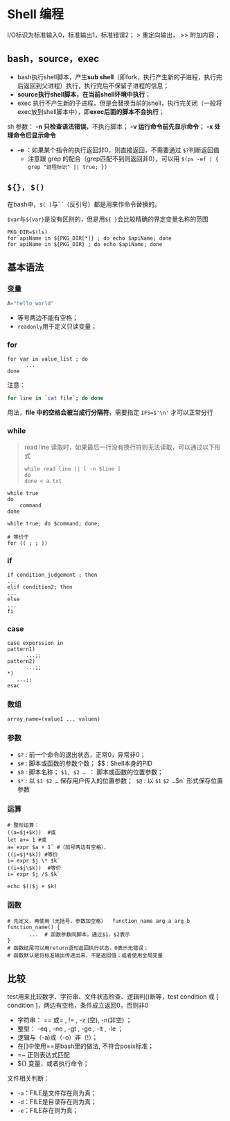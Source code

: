 # Shell 编程

I/O标识为标准输入0，标准输出1，标准错误2； > 重定向输出， >> 附加内容；

## bash，source，exec

- bash执行shell脚本，产生**sub shell**（即fork，执行产生新的子进程，执行完后返回到父进程）执行，执行完后不保留子进程的信息；
- **source执行shell脚本，在当前shell环境中执行**；
- exec 执行不产生新的子进程，但是会替换当前的shell，执行完关闭（一般将exec放到shell脚本中），即**exec后面的脚本不会执行**；



sh 参数： **-n 只检查语法错误**，不执行脚本； **-v 运行命令前先显示命令**； **-x 处理命令后显示命令**

- **-e** ：如果某个指令的执行返回非0，则直接返回，不需要通过 `$?`判断返回值
  - 注意跟 grep 的配合（grep匹配不到则返回非0），可以用 `$(ps -ef | { grep "进程标识" || true; })`

## `${}, $()`

在bash中，`$( )`与\` \`（反引号）都是用来作命令替换的。

`$var`与`${var}`是没有区别的，但是用`${ }`会比较精确的界定变量名称的范围

``` shell
PKG_DIR=$(ls)
for apiName in ${PKG_DIR[*]} ; do echo $apiName; done
for apiName in ${PKG_DIR} ; do echo $apiName; done
```



## 基本语法

### 变量

``` bash
A="hello world"
```

- 等号两边不能有空格；
- `readonly`用于定义只读变量；

### for

``` shell
for var in value_list ; do
      ...
done
```

注意：

```bash
for line in `cat file`; do done
```

用法，**file 中的空格会被当成行分隔符**，需要指定 `IFS=$'\n'` 才可以正常分行

### while

> read line 读取时，如果最后一行没有换行符则无法读取，可以通过以下形式
>
> ```
> while read line || [ -n $line ]
> do
> done < a.txt
> ```

``` shell
while true
do
    command
done

while true; do $command; done;

# 等价于
for (( ; ; ))
```

### if

``` shell
if condition_judgement ; then 
... 
elif condition2; then 
... 
else 
... 
fi
```

### case

``` shell
case experssion in
pattern1)
      ...;;
pattern2)
      ...;;
*)
   ...;;
esac
```

### 数组

``` shell
array_name=(value1 ... valuen)
```

### 参数

- `$?` : 前一个命令的退出状态，正常0，异常非0；
- `$#` : 脚本或函数的参数个数； $$ : Shell本身的PID
- `$0` : 脚本名称； `$1, $2 … `： 脚本或函数的位置参数；
- `$*` : 以 `$1 $2 …` 保存用户传入的位置参数；` $@` : 以 `$1` `$2 …`$n` 形式保存位置参数

### 运算

```shell
# 整形运算： 
((a=$j+$k))  #或 
let a+= 1 #或 
a=`expr $a + 1` #（加号两边有空格），
((i=$j*$k)) #等价 
i=`expr $j \* $k`  
((i=$j\$k))  #等价
i=`expr $j /$ $k`  

echo $(($j + $k)

```

### 函数

```shell
# 先定义，再使用（无括号，参数加空格）  function_name arg_a arg_b
function_name() { 
       ...	# 函数参数同脚本，通过$1，$2表示
}	
# 函数结尾可以用return语句返回执行状态，0表示无错误；
# 函数默认是将标准输出传递出来，不是返回值；或者使用全局变量
```



## 比较

test用来比较数字、字符串、文件状态检查、逻辑判()断等，test condition 或 [ condition ]，两边有空格，条件成立返回0，否则非0
- 字符串： == 或= , != , -z (空), -n(非空) ；
- 整型： -eq , -ne , -gt , -ge , -lt , -le ；
- 逻辑与（-a)或（-o）非（!）；
- 在[]中使用==是bash里的做法, 不符合posix标准；
- =~ 正则表达式匹配
- ${} 变量，或者执行命令；



文件相关判断：

- `-a`：FILE是文件存在则为真；
- `-d`：FILE是目录存在则为真；
- `-e`：FILE存在则为真；